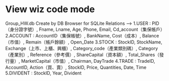 # View wiz code mode
Group_HW.db
Create by DB Browser for SQLite
Relations -->
  1.USER : PID（身分證字號）, Fname, Lname, Age, Phone, Email, Cd_account（集保帳戶）
  2.ACCOUNT : AccountID（集保帳號）, BankName, Cost（成本）, Balance（市值）, Remain（帳戶餘額）, Open_Date
  3.STOCK : StockID, StockName, Exchange（上市、上櫃、興櫃）, Category_code（產業類別碼）, Category（產業別）, Reference（參考價）, ShareCapital（資本額）, Total_Shares（發行量）, MarketCapital（市值）, Chairman, DayTrade
  4.TRADE : TradeID, AccountID, Action（買、賣）, StockID, Price, Quantities, Date, Time
  5.DIVIDENT : StockID, Year, Divident
